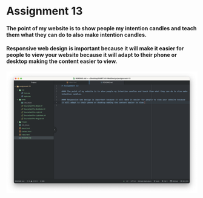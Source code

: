 # Assignment 13

#### The point of my website is to show people my intention candles and teach them what they can do to also make intention candles.

#### Responsive web design is important because it will make it easier for people to view your website because it will adapt to their phone or desktop making the content easier to view.

![images](images/ScreenShot-assignment-13.png)
